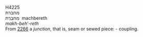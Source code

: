 <body>
  <p>H4225<br>  מחבּרת  <br> מַחבֶּרֶת  ‎  machbereth  <br><i>makh-beh‘-reth </i><br>From <a href="h2266.htm">2266</a>  a <i>junction</i>, that is, seam or sewed piece: - coupling.<br></p>
 </body>